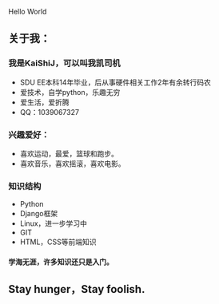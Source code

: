 Hello World
## 关于我：
### 我是KaiShiJ，可以叫我凯司机
- SDU EE本科14年毕业，后从事硬件相关工作2年有余转行码农
- 爱技术，自学python，乐趣无穷 
- 爱生活，爱折腾
- QQ：1039067327

### 兴趣爱好：
- 喜欢运动，最爱，篮球和跑步。
- 喜欢音乐，喜欢摇滚，喜欢电影。

### 知识结构
- Python
- Django框架
- Linux，进一步学习中
- GIT
- HTML，CSS等前端知识



#### 学海无涯，许多知识还只是入门。
## Stay hunger，Stay foolish.